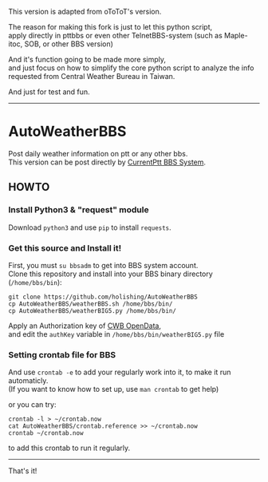 This version is adapted from oToToT's version.

The reason for making this fork is just to let this python script,
<br>apply directly in pttbbs or even other TelnetBBS-system (such as Maple-itoc, SOB, or other BBS version)

And it's function going to be made more simply, 
<br>and just focus on how to simplify the core python script to analyze the info requested from Central Weather Bureau in Taiwan.

And just for test and fun.

***

# AutoWeatherBBS

Post daily weather information on ptt or any other bbs.
<br>This version can be post directly by [CurrentPtt BBS System](https://github.com/ptt/pttbbs).

## HOWTO

### Install Python3 & "request" module

Download `python3` and use `pip` to install `requests`.

### Get this source and Install it!

First, you must `su bbsadm` to get into BBS system account.
<br>Clone this repository and install into your BBS binary directory (`/home/bbs/bin`):

`git clone https://github.com/holishing/AutoWeatherBBS`
<br>`cp AutoWeatherBBS/weatherBBS.sh /home/bbs/bin/`
<br>`cp AutoWeatherBBS/weatherBIG5.py /home/bbs/bin/`

Apply an Authorization key of [CWB OpenData](http://opendata.cwb.gov.tw/),
<br>and edit the `authKey` variable in `/home/bbs/bin/weatherBIG5.py` file

### Setting crontab file for BBS

And use `crontab -e` to add your regularly work into it, to make it run automaticly.
<br>(If you want to know how to set up, use `man crontab` to get help)

or you can try:

`crontab -l > ~/crontab.now`
<br>`cat AutoWeatherBBS/crontab.reference >> ~/crontab.now`
<br>`crontab ~/crontab.now`

to add this crontab to run it regularly.

***

That's it!
